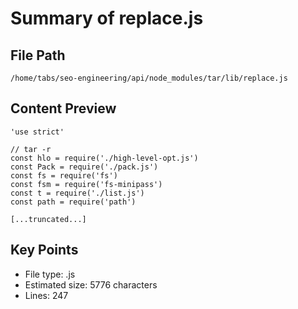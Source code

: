 # Summary of replace.js
  
## File Path
`/home/tabs/seo-engineering/api/node_modules/tar/lib/replace.js`

## Content Preview
```
'use strict'

// tar -r
const hlo = require('./high-level-opt.js')
const Pack = require('./pack.js')
const fs = require('fs')
const fsm = require('fs-minipass')
const t = require('./list.js')
const path = require('path')

[...truncated...]
```

## Key Points
- File type: .js
- Estimated size: 5776 characters
- Lines: 247
